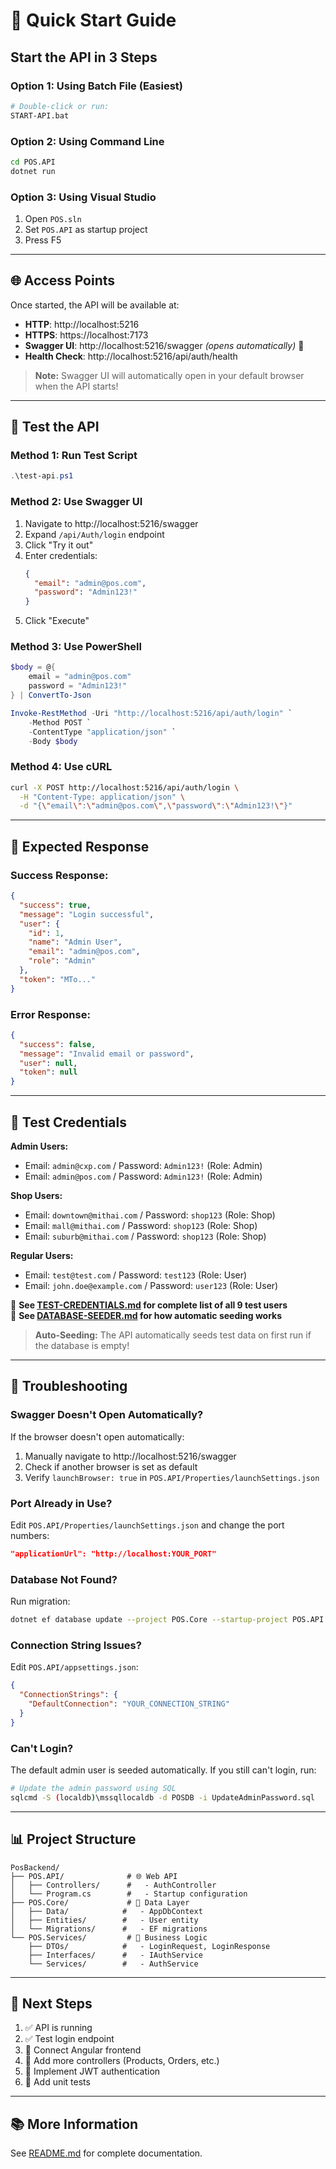 # 🚀 Quick Start Guide

## Start the API in 3 Steps

### Option 1: Using Batch File (Easiest)
```bash
# Double-click or run:
START-API.bat
```

### Option 2: Using Command Line
```bash
cd POS.API
dotnet run
```

### Option 3: Using Visual Studio
1. Open `POS.sln`
2. Set `POS.API` as startup project
3. Press F5

---

## 🌐 Access Points

Once started, the API will be available at:

- **HTTP**: http://localhost:5216
- **HTTPS**: https://localhost:7173
- **Swagger UI**: http://localhost:5216/swagger *(opens automatically)* 🚀
- **Health Check**: http://localhost:5216/api/auth/health

> **Note:** Swagger UI will automatically open in your default browser when the API starts!

---

## 🧪 Test the API

### Method 1: Run Test Script
```powershell
.\test-api.ps1
```

### Method 2: Use Swagger UI
1. Navigate to http://localhost:5216/swagger
2. Expand `/api/Auth/login` endpoint
3. Click "Try it out"
4. Enter credentials:
   ```json
   {
     "email": "admin@pos.com",
     "password": "Admin123!"
   }
   ```
5. Click "Execute"

### Method 3: Use PowerShell
```powershell
$body = @{
    email = "admin@pos.com"
    password = "Admin123!"
} | ConvertTo-Json

Invoke-RestMethod -Uri "http://localhost:5216/api/auth/login" `
    -Method POST `
    -ContentType "application/json" `
    -Body $body
```

### Method 4: Use cURL
```bash
curl -X POST http://localhost:5216/api/auth/login \
  -H "Content-Type: application/json" \
  -d "{\"email\":\"admin@pos.com\",\"password\":\"Admin123!\"}"
```

---

## 📝 Expected Response

### Success Response:
```json
{
  "success": true,
  "message": "Login successful",
  "user": {
    "id": 1,
    "name": "Admin User",
    "email": "admin@pos.com",
    "role": "Admin"
  },
  "token": "MTo..."
}
```

### Error Response:
```json
{
  "success": false,
  "message": "Invalid email or password",
  "user": null,
  "token": null
}
```

---

## 🔐 Test Credentials

**Admin Users:**
- Email: `admin@cxp.com` / Password: `Admin123!` (Role: Admin)
- Email: `admin@pos.com` / Password: `Admin123!` (Role: Admin)

**Shop Users:**
- Email: `downtown@mithai.com` / Password: `shop123` (Role: Shop)
- Email: `mall@mithai.com` / Password: `shop123` (Role: Shop)
- Email: `suburb@mithai.com` / Password: `shop123` (Role: Shop)

**Regular Users:**
- Email: `test@test.com` / Password: `test123` (Role: User)
- Email: `john.doe@example.com` / Password: `user123` (Role: User)

📄 **See [TEST-CREDENTIALS.md](TEST-CREDENTIALS.md) for complete list of all 9 test users**  
🌱 **See [DATABASE-SEEDER.md](DATABASE-SEEDER.md) for how automatic seeding works**

> **Auto-Seeding:** The API automatically seeds test data on first run if the database is empty!

---

## 🐛 Troubleshooting

### Swagger Doesn't Open Automatically?
If the browser doesn't open automatically:
1. Manually navigate to http://localhost:5216/swagger
2. Check if another browser is set as default
3. Verify `launchBrowser: true` in `POS.API/Properties/launchSettings.json`

### Port Already in Use?
Edit `POS.API/Properties/launchSettings.json` and change the port numbers:
```json
"applicationUrl": "http://localhost:YOUR_PORT"
```

### Database Not Found?
Run migration:
```bash
dotnet ef database update --project POS.Core --startup-project POS.API
```

### Connection String Issues?
Edit `POS.API/appsettings.json`:
```json
{
  "ConnectionStrings": {
    "DefaultConnection": "YOUR_CONNECTION_STRING"
  }
}
```

### Can't Login?
The default admin user is seeded automatically. If you still can't login, run:
```bash
# Update the admin password using SQL
sqlcmd -S (localdb)\mssqllocaldb -d POSDB -i UpdateAdminPassword.sql
```

---

## 📊 Project Structure

```
PosBackend/
├── POS.API/              # 🌐 Web API
│   ├── Controllers/      #   - AuthController
│   └── Program.cs        #   - Startup configuration
├── POS.Core/             # 💾 Data Layer
│   ├── Data/            #   - AppDbContext
│   ├── Entities/        #   - User entity
│   └── Migrations/      #   - EF migrations
└── POS.Services/         # 💼 Business Logic
    ├── DTOs/            #   - LoginRequest, LoginResponse
    ├── Interfaces/      #   - IAuthService
    └── Services/        #   - AuthService
```

---

## 🎯 Next Steps

1. ✅ API is running
2. ✅ Test login endpoint
3. 🔄 Connect Angular frontend
4. 🔄 Add more controllers (Products, Orders, etc.)
5. 🔄 Implement JWT authentication
6. 🔄 Add unit tests

---

## 📚 More Information

See [README.md](README.md) for complete documentation.

